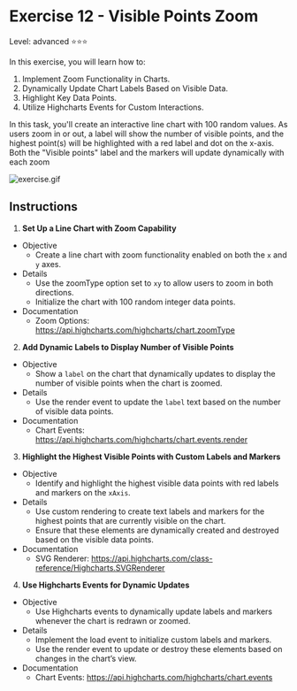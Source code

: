 # Exercise 12 - Visible Points Zoom
Level: advanced ⭐⭐⭐

In this exercise, you will learn how to:
1. Implement Zoom Functionality in Charts.
3. Dynamically Update Chart Labels Based on Visible Data.
3. Highlight Key Data Points.
4. Utilize Highcharts Events for Custom Interactions.

In this task, you'll create an interactive line chart with 100 random values. As users zoom in or out, a label will show the number of visible points, and the highest point(s) will be highlighted with a red label and dot on the x-axis. Both the "Visible points" label and the markers will update dynamically with each zoom


![exercise.gif](exercise.gif)


## Instructions
1. **Set Up a Line Chart with Zoom Capability**
* Objective
  * Create a line chart with zoom functionality enabled on both the `x` and `y` axes.
* Details
  * Use the zoomType option set to `xy` to allow users to zoom in both directions.
  * Initialize the chart with 100 random integer data points.
* Documentation
  * Zoom Options: https://api.highcharts.com/highcharts/chart.zoomType 

2. **Add Dynamic Labels to Display Number of Visible Points**
* Objective
  * Show a `label` on the chart that dynamically updates to display the number of visible points when the chart is zoomed.
* Details
  * Use the render event to update the `label` text based on the number of visible data points.
* Documentation
  * Chart Events: https://api.highcharts.com/highcharts/chart.events.render 

3. **Highlight the Highest Visible Points with Custom Labels and Markers**
* Objective
  * Identify and highlight the highest visible data points with red labels and markers on the `xAxis`.
* Details
  * Use custom rendering to create text labels and markers for the highest points that are currently visible on the chart.
  * Ensure that these elements are dynamically created and destroyed based on the visible data points.
* Documentation
  * SVG Renderer: https://api.highcharts.com/class-reference/Highcharts.SVGRenderer

4. **Use Highcharts Events for Dynamic Updates**
* Objective
  * Use Highcharts events to dynamically update labels and markers whenever the chart is redrawn or zoomed.
* Details
  * Implement the load event to initialize custom labels and markers.
  * Use the render event to update or destroy these elements based on changes in the chart’s view.
* Documentation
  * Chart Events: https://api.highcharts.com/highcharts/chart.events
